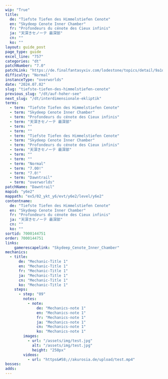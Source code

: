 ```yaml
---
wip: "True"
title:
  de: "Tiefste Tiefen des Himmelstiefen Cenote"
  en: "Skydeep Cenote Inner Chamber"
  fr: "Profondeurs du cénote des Cieux infinis"
  ja: "天深きセノーテ 最深部"
  cn: ""
  ko: ""
layout: guide_post
page_type: guide
excel_line: "757"
categories: "dt"
patchNumber: "7.0"
patchLink: "https://de.finalfantasyxiv.com/lodestone/topics/detail/9a1d2364c6f0fed72a164f3252a59073f7d0c4fc"
difficulty: "Normal"
instanceType: "overworlds"
date: "2024.07.02"
slug: "tiefste-tiefen-des-himmelstiefen-cenote"
previous_slug: "/dt/auf-hoher-see"
next_slug: "/dt/interdimensionale-ekliptik"
terms:
  - term: "Tiefste Tiefen des Himmelstiefen Cenote"
  - term: "Skydeep Cenote Inner Chamber"
  - term: "Profondeurs du cénote des Cieux infinis"
  - term: "天深きセノーテ 最深部"
  - term: ""
  - term: ""
  - term: "Tiefste Tiefen des Himmelstiefen Cenote"
  - term: "Skydeep Cenote Inner Chamber"
  - term: "Profondeurs du cénote des Cieux infinis"
  - term: "天深きセノーテ 最深部"
  - term: ""
  - term: ""
  - term: "Normal"
  - term: "7.00!"
  - term: "7.0!"
  - term: "Dawntrail"
  - term: "overworlds"
patchName: "Dawntrail"
mapid: "y6e2"
mappath: "ex5/02_ykt_y6/evt/y6e2/level/y6e2"
contentname:
  de: "Tiefste Tiefen des Himmelstiefen Cenote"
  en: "Skydeep Cenote Inner Chamber"
  fr: "Profondeurs du cénote des Cieux infinis"
  ja: "天深きセノーテ 最深部"
  cn: ""
  ko: ""
sortid: 7000144751
order: 7000144751
links:
    gamerescapelink: "Skydeep_Cenote_Inner_Chamber"
mechanics:
  - title:
      de: "Mechanic-Title 1"
      en: "Mechanic-Title 1"
      fr: "Mechanic-Title 1"
      ja: "Mechanic-Title 1"
      cn: "Mechanic-Title 1"
      ko: "Mechanic-Title 1"
    steps:
      - step: "09"
        notes:
          - note:
              de: "Mechanics-note 1"
              en: "Mechanics-note 1"
              fr: "Mechanics-note 1"
              ja: "Mechanics-note 1"
              cn: "Mechanics-note 1"
              ko: "Mechanics-note 1"
        images:
          - url: "/assets/img/test.jpg"
            alt: "/assets/img/test.jpg"
            height: "250px"
        videos:
          - url: "https&#58;//akurosia.de/upload/test.mp4"
bosses:
adds:
---
```


